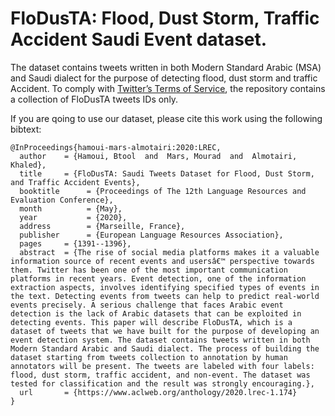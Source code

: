 # FloDusTA: Flood, Dust Storm, Traffic Accident Saudi Event dataset. 
The dataset contains tweets written in both Modern Standard Arabic (MSA) and Saudi dialect for the purpose of detecting flood, dust storm and traffic Accident.
To comply with [Twitter’s Terms of Service](https://developer.twitter.com/en/developer-terms/agreement-and-policy), the repository contains a collection of FloDusTA tweets IDs only.

If you are qoing to use our dataset, please cite this work using the following bibtext: 
```cite
@InProceedings{hamoui-mars-almotairi:2020:LREC,
  author    = {Hamoui, Btool  and  Mars, Mourad  and  Almotairi, Khaled},
  title     = {FloDusTA: Saudi Tweets Dataset for Flood, Dust Storm, and Traffic Accident Events},
  booktitle      = {Proceedings of The 12th Language Resources and Evaluation Conference},
  month          = {May},
  year           = {2020},
  address        = {Marseille, France},
  publisher      = {European Language Resources Association},
  pages     = {1391--1396},
  abstract  = {The rise of social media platforms makes it a valuable information source of recent events and usersâ€™ perspective towards them. Twitter has been one of the most important communication platforms in recent years. Event detection, one of the information extraction aspects, involves identifying specified types of events in the text. Detecting events from tweets can help to predict real-world events precisely. A serious challenge that faces Arabic event detection is the lack of Arabic datasets that can be exploited in detecting events. This paper will describe FloDusTA, which is a dataset of tweets that we have built for the purpose of developing an event detection system. The dataset contains tweets written in both Modern Standard Arabic and Saudi dialect. The process of building the dataset starting from tweets collection to annotation by human annotators will be present. The tweets are labeled with four labels: flood, dust storm, traffic accident, and non-event. The dataset was tested for classification and the result was strongly encouraging.},
  url       = {https://www.aclweb.org/anthology/2020.lrec-1.174}
}
```



